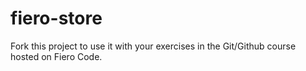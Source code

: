 # fiero-store

Fork this project to use it with your exercises in the Git/Github course hosted on Fiero Code.
